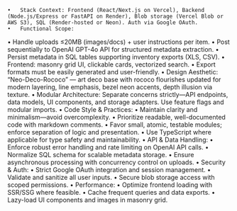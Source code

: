 	•	Stack Context: Frontend (React/Next.js on Vercel), Backend (Node.js/Express or FastAPI on Render), Blob storage (Vercel Blob or AWS S3), SQL (Render-hosted or Neon). Auth via Google OAuth.
	•	Functional Scope:
• Handle uploads ≤20MB (images/docs) + user instructions per item.
• Post sequentially to OpenAI GPT-4o API for structured metadata extraction.
• Persist metadata in SQL tables supporting inventory exports (XLS, CSV).
• Frontend: masonry grid UI, clickable cards, vectorized search.
• Export formats must be easily generated and user-friendly.
	•	Design Aesthetic: “Neo-Deco-Rococo” — art deco base with rococo flourishes updated for modern layering, line emphasis, bezel neon accents, depth illusion via texture.
	•	Modular Architecture: Separate concerns strictly—API endpoints, data models, UI components, and storage adapters. Use feature flags and modular imports.
	•	Code Style & Practices:
• Maintain clarity and minimalism—avoid overcomplexity.
• Prioritize readable, well-documented code with markdown comments.
• Favor small, atomic, testable modules; enforce separation of logic and presentation.
• Use TypeScript where applicable for type safety and maintainability.
	•	API & Data Handling:
• Enforce robust error handling and rate limiting on OpenAI API calls.
• Normalize SQL schema for scalable metadata storage.
• Ensure asynchronous processing with concurrency control on uploads.
	•	Security & Auth:
• Strict Google OAuth integration and session management.
• Validate and sanitize all user inputs.
• Secure blob storage access with scoped permissions.
	•	Performance:
• Optimize frontend loading with SSR/SSG where feasible.
• Cache frequent queries and data exports.
• Lazy-load UI components and images in masonry grid.